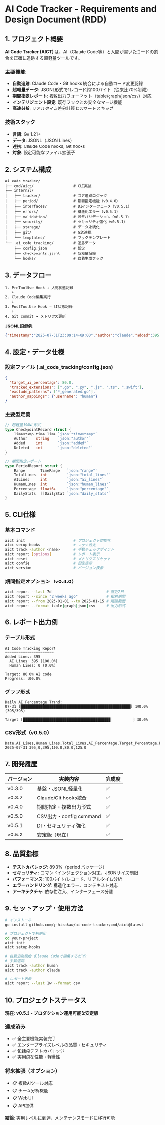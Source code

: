 # AI Code Tracker - Requirements and Design Document (RDD)

## 1. プロジェクト概要

**AI Code Tracker (AICT)** は、AI（Claude Code等）と人間が書いたコードの割合を正確に追跡する超軽量ツールです。

### 主要機能
- **自動追跡**: Claude Code・Git hooks 統合による自動コード変更記録
- **超軽量データ**: JSONL形式で1レコード約100バイト（従来比70%削減）
- **期間指定レポート**: 複数出力フォーマット（table/graph/json/csv）対応
- **インテリジェント設定**: 既存フックとの安全なマージ機能
- **高速分析**: リアルタイム差分計算とスマートスキップ

### 技術スタック
- **言語**: Go 1.21+
- **データ**: JSONL（JSON Lines）
- **連携**: Claude Code hooks, Git hooks
- **対象**: 設定可能なファイル拡張子

## 2. システム構成

```
ai-code-tracker/
├── cmd/aict/                  # CLI実装
├── internal/
│   ├── tracker/               # コア追跡ロジック
│   ├── period/                # 期間指定機能（v0.4.0）
│   ├── interfaces/            # DIインターフェース（v0.5.1）
│   ├── errors/                # 構造化エラー（v0.5.1）
│   ├── validation/            # 設定バリデーション（v0.5.1）
│   ├── security/              # セキュリティ強化（v0.5.1）
│   ├── storage/               # データ永続化
│   ├── git/                   # Git連携
│   └── templates/             # フックテンプレート
└── .ai_code_tracking/         # 追跡データ
    ├── config.json            # 設定
    ├── checkpoints.jsonl      # 超軽量記録
    └── hooks/                 # 自動生成フック
```

## 3. データフロー

```
1. PreToolUse Hook → 人間状態記録
   ↓
2. Claude Code編集実行
   ↓  
3. PostToolUse Hook → AI状態記録
   ↓
4. Git commit → メトリクス更新
```

**JSONL記録例**:
```json
{"timestamp":"2025-07-31T23:09:14+09:00","author":"claude","added":395,"deleted":271}
```

## 4. 設定・データ仕様

### 設定ファイル (.ai_code_tracking/config.json)
```json
{
  "target_ai_percentage": 80.0,
  "tracked_extensions": [".go", ".py", ".js", ".ts", ".swift"],
  "exclude_patterns": ["*_generated.go"],
  "author_mappings": {"username": "human"}
}
```

### 主要型定義
```go
// 超軽量JSONL形式
type CheckpointRecord struct {
    Timestamp time.Time `json:"timestamp"`
    Author    string    `json:"author"`
    Added     int       `json:"added"`
    Deleted   int       `json:"deleted"`
}

// 期間指定レポート
type PeriodReport struct {
    Range       TimeRange   `json:"range"`
    TotalLines  int         `json:"total_lines"`
    AILines     int         `json:"ai_lines"`
    HumanLines  int         `json:"human_lines"`
    Percentage  float64     `json:"percentage"`
    DailyStats  []DailyStat `json:"daily_stats"`
}
```

## 5. CLI仕様

### 基本コマンド
```bash
aict init                      # プロジェクト初期化
aict setup-hooks               # フック設定
aict track -author <name>      # 手動チェックポイント
aict report [options]          # レポート表示
aict reset                     # メトリクスリセット
aict config                    # 設定表示
aict version                   # バージョン表示
```

### 期間指定オプション（v0.4.0）
```bash
aict report --last 7d                         # 直近7日
aict report --since "2 weeks ago"             # 相対期間
aict report --from 2025-01-01 --to 2025-01-15 # 期間範囲
aict report --format table|graph|json|csv     # 出力形式
```

## 6. レポート出力例

### テーブル形式
```
AI Code Tracking Report
======================
Added Lines: 395
  AI Lines: 395 (100.0%)
  Human Lines: 0 (0.0%)

Target: 80.0% AI code
Progress: 100.0%
```

### グラフ形式
```
Daily AI Percentage Trend:
07-31 [██████████████████████████████████████████████████] 100.0% (395/395)

Target [████████████████████████████████████████          ] 80.0%
```

### CSV形式（v0.5.0）
```csv
Date,AI_Lines,Human_Lines,Total_Lines,AI_Percentage,Target_Percentage,Progress
2025-07-31,395,0,395,100.0,80.0,125.0
```

## 7. 開発履歴

| バージョン | 実装内容 | 完成度 |
|-----------|----------|--------|
| v0.3.0 | 基盤・JSONL軽量化 | ✅ |
| v0.3.7 | Claude/Git hooks統合 | ✅ |
| v0.4.0 | 期間指定・複数出力形式 | ✅ |
| v0.5.0 | CSV出力・config command | ✅ |
| v0.5.1 | DI・セキュリティ強化 | ✅ |
| v0.5.2 | 安定版（現在） | ✅ |

## 8. 品質指標

- **テストカバレッジ**: 89.3%（period パッケージ）
- **セキュリティ**: コマンドインジェクション対策、JSONサイズ制限
- **パフォーマンス**: 100バイト/レコード、リアルタイム分析
- **エラーハンドリング**: 構造化エラー、コンテキスト対応
- **アーキテクチャ**: 依存性注入、インターフェース分離

## 9. セットアップ・使用方法

```bash
# インストール
go install github.com/y-hirakaw/ai-code-tracker/cmd/aict@latest

# プロジェクトで初期化
cd your-project
aict init
aict setup-hooks

# 自動追跡開始（Claude Codeで編集するだけ）
# 手動追跡
aict track -author human
aict track -author claude

# レポート表示
aict report --last 1w --format csv
```

## 10. プロジェクトステータス

**現在**: **v0.5.2 - プロダクション運用可能な安定版**

### 達成済み
- ✅ 全主要機能実装完了
- ✅ エンタープライズレベルの品質・セキュリティ
- ✅ 包括的テストカバレッジ
- ✅ 実用的な性能・軽量性

### 将来拡張（オプション）
- 📋 複数AIツール対応
- 📋 チーム分析機能
- 📋 Web UI
- 📋 API提供

**結論**: 実用レベルに到達、メンテナンスモードに移行可能
